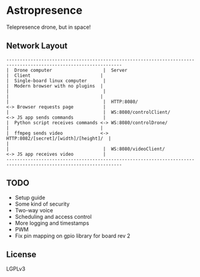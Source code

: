 # Astropresence #

Telepresence drone, but in space!

## Network Layout ##

~~~
-----------------------------------------------------------------------------------------------------------------
|  Drone computer                   |  Server                                |  Client                          |
|  Single-board linux computer      |                                        |  Modern browser with no plugins  |
|                                   |                                        |                                  |
|                                   |  HTTP:8080/                           <-> Browser requests page           |
|                                   |  WS:8080/controlClient/               <-> JS app sends commands           |
|  Python script receives commands <-> WS:8080/controlDrone/                 |                                  |
|  ffmpeg sends video              <-> HTTP:8082/[secret]/[width]/[height]/  |                                  |
|                                   |  WS:8080/videoClient/                 <-> JS app receives video           |
-----------------------------------------------------------------------------------------------------------------
~~~

## TODO ##

- Setup guide
- Some kind of security
- Two-way voice
- Scheduling and access control
- More logging and timestamps
- PWM
- Fix pin mapping on gpio library for board rev 2

## License ##

LGPLv3
